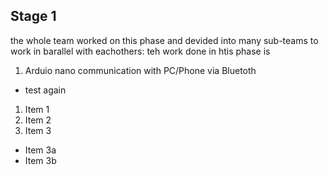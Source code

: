 ## Stage 1
the whole team worked on this phase and devided into many sub-teams to work in barallel with eachothers:
teh work done in htis phase is 
1. Arduio nano communication with PC/Phone via Bluetoth
  * test again
1. Item 1
2. Item 2
3. Item 3
 * Item 3a
 * Item 3b
